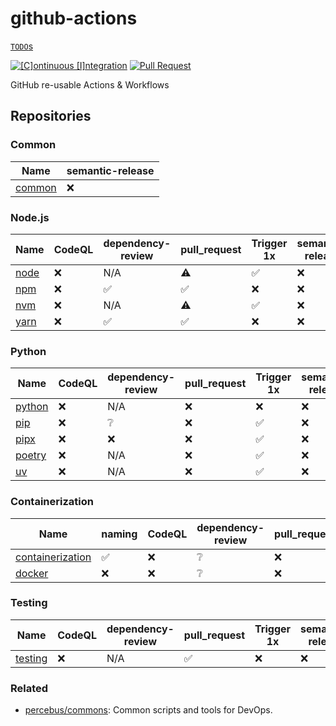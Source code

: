 # github-actions

[`TODO`s](./TODO.md)

[![[C]ontinuous [I]ntegration](https://github.com/percebus/github-actions/actions/workflows/always.yml/badge.svg)](https://github.com/percebus/github-actions/actions/workflows/always.yml) [![Pull Request](https://github.com/percebus/github-actions/actions/workflows/pull_request.yml/badge.svg?event=pull_request)](https://github.com/percebus/github-actions/actions/workflows/pull_request.yml)

GitHub re-usable Actions &amp; Workflows

## Repositories

### Common

| Name                                                        | semantic-release |
| ----------------------------------------------------------- | ---------------- |
| [common](https://github.com/percebus/github-actions-common) | ❌               |

### Node.js

| Name                                                    | CodeQL | dependency-review | pull_request | Trigger 1x | semantic-release |
| ------------------------------------------------------- | ------ | ----------------- | ------------ | ---------- | ---------------- |
| [node](https://github.com/percebus/github-actions-node) | ❌     | N/A               | ⚠️           | ✅         | ❌               |
| [npm](https://github.com/percebus/github-actions-npm)   | ❌     | ✅                | ✅           | ❌         | ❌               |
| [nvm](https://github.com/percebus/github-actions-nvm)   | ❌     | N/A               | ⚠️           | ✅         | ❌               |
| [yarn](https://github.com/percebus/github-actions-yarn) | ❌     | ✅                | ✅           | ❌         | ❌               |

### Python

| Name                                                        | CodeQL | dependency-review | pull_request | Trigger 1x | semantic-release |
| ----------------------------------------------------------- | ------ | ----------------- | ------------ | ---------- | ---------------- |
| [python](https://github.com/percebus/github-actions-python) | ❌     | N/A               | ❌           | ❌         | ❌               |
| [pip](https://github.com/percebus/github-actions-pip)       | ❌     | ❔                | ❌           | ✅         | ❌               |
| [pipx](https://github.com/percebus/github-actions-pipx)     | ❌     | ❌                | ❌           | ✅         | ❌               |
| [poetry](https://github.com/percebus/github-actions-poetry) | ❌     | N/A               | ❌           | ✅         | ❌               |
| [uv](https://github.com/percebus/github-actions-uv)         | ❌     | N/A               | ❌           | ✅         | ❌               |

### Containerization

| Name                                                                            | naming | CodeQL | dependency-review | pull_request | Trigger 1x | Tests | semantic-release |
| ------------------------------------------------------------------------------- | ------ | ------ | ----------------- | ------------ | ---------- | ----- | ---------------- |
| [containerization](https://github.com/percebus/github-actions-containerization) | ✅     | ❌     | ❔                | ❌           | ❌         | ✅    | ❌               |
| [docker](https://github.com/percebus/github-actions-docker)                     | ❌     | ❌     | ❔                | ❌           | ❌         | ✅    | ❌               |

### Testing

| Name                                                          | CodeQL | dependency-review | pull_request | Trigger 1x | semantic-release |
| ------------------------------------------------------------- | ------ | ----------------- | ------------ | ---------- | ---------------- |
| [testing](https://github.com/percebus/github-actions-testing) | ❌     | N/A               | ✅           | ❌         | ❌               |

### Related

- [percebus/commons](https://github.com/percebus/commons): Common scripts and tools for DevOps.
